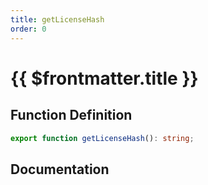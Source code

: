 ```yaml
---
title: getLicenseHash
order: 0
---
```


# {{ $frontmatter.title }}

## Function Definition

```ts
export function getLicenseHash(): string;
```

## Documentation

<!--@include: ./parts/getLicenseHash.md-->
